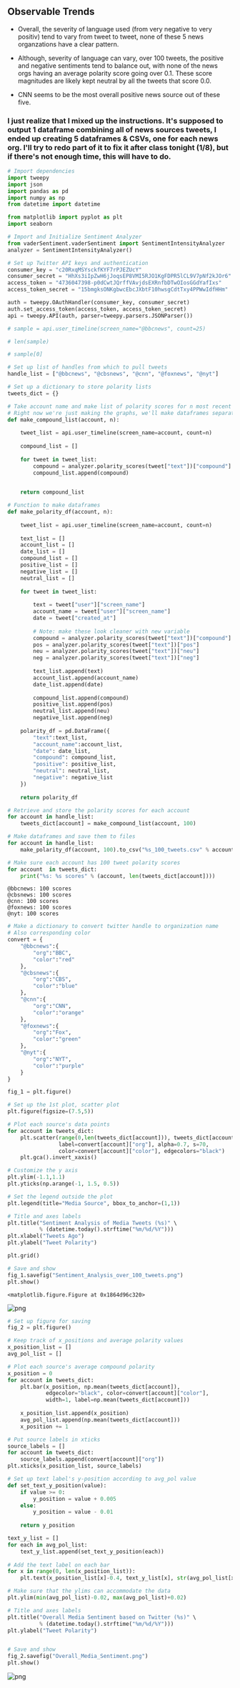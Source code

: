 
## Observable Trends

* Overall, the severity of language used (from very negative to very positiv) tend to vary from tweet to tweet, none of these 5 news organzations have a clear pattern.

* Although, severity of language can vary, over 100 tweets, the positive and negative sentiments tend to balance out, with none of the news orgs having an average polarity score going over 0.1. These score magnitudes are likely kept neutral by all the tweets that score 0.0.

* CNN seems to be the most overall positive news source out of these five.

### I just realize that I mixed up the instructions. It's supposed to output 1 dataframe combining all of news sources tweets, I ended up creating 5 dataframes & CSVs, one for each news org. I'll try to redo part of it to fix it after class tonight (1/8), but if there's not enough time, this will have to do.


```python
# Import dependencies
import tweepy
import json
import pandas as pd
import numpy as np
from datetime import datetime

from matplotlib import pyplot as plt
import seaborn
```


```python
# Import and Initialize Sentiment Analyzer
from vaderSentiment.vaderSentiment import SentimentIntensityAnalyzer
analyzer = SentimentIntensityAnalyzer()
```


```python
# Set up Twitter API keys and authentication
consumer_key = "c20RxqMSYsckfKYF7rPJEZUcY"
consumer_secret = "HhXs3iIpZwH6jJoqsEP8VMI5RJO1KgFDPR5lCL9V7pNf2kJOr6"
access_token = "4736047398-p0dCwtJQrffVAvjdsEXRnfbDTwOIosGGdYafIxs"
access_token_secret = "15bmgksONKgbwcEbcJXbtF10hwsgCdtTxy4PPWwIdfHHm"

auth = tweepy.OAuthHandler(consumer_key, consumer_secret)
auth.set_access_token(access_token, access_token_secret)
api = tweepy.API(auth, parser=tweepy.parsers.JSONParser())
```


```python
# sample = api.user_timeline(screen_name="@bbcnews", count=25)
```


```python
# len(sample)
```


```python
# sample[0]
```


```python
# Set up list of handles from which to pull tweets
handle_list = ["@bbcnews", "@cbsnews", "@cnn", "@foxnews", "@nyt"]

# Set up a dictionary to store polarity lists
tweets_dict = {}
```


```python
# Take account name and make list of polarity scores for n most recent tweets
# Right now we're just making the graphs, we'll make dataframes separately
def make_compound_list(account, n):
    
    tweet_list = api.user_timeline(screen_name=account, count=n)
    
    compound_list = []
    
    for tweet in tweet_list:
        compound = analyzer.polarity_scores(tweet["text"])["compound"]
        compound_list.append(compound)

    
    return compound_list
```


```python
# Function to make dataframes
def make_polarity_df(account, n):
    
    tweet_list = api.user_timeline(screen_name=account, count=n)
    
    text_list = []
    account_list = []
    date_list = []
    compound_list = []
    positive_list = []
    negative_list = []
    neutral_list = []
    
    for tweet in tweet_list:
        
        text = tweet["user"]["screen_name"]
        account_name = tweet["user"]["screen_name"]
        date = tweet["created_at"]
        
        # Note: make these look cleaner with new variable
        compound = analyzer.polarity_scores(tweet["text"])["compound"]
        pos = analyzer.polarity_scores(tweet["text"])["pos"]
        neu = analyzer.polarity_scores(tweet["text"])["neu"]
        neg = analyzer.polarity_scores(tweet["text"])["neg"]
        
        text_list.append(text)
        account_list.append(account_name)
        date_list.append(date)
        
        compound_list.append(compound)
        positive_list.append(pos)
        neutral_list.append(neu)
        negative_list.append(neg)
    
    polarity_df = pd.DataFrame({
        "text":text_list,
        "account_name":account_list,
        "date": date_list,
        "compound": compound_list,
        "positive": positive_list,
        "neutral": neutral_list,
        "negative": negative_list
    })
    
    return polarity_df
```


```python
# Retrieve and store the polarity scores for each account
for account in handle_list:
    tweets_dict[account] = make_compound_list(account, 100)
```


```python
# Make dataframes and save them to files
for account in handle_list:
    make_polarity_df(account, 100).to_csv("%s_100_tweets.csv" % account)
```


```python
# Make sure each account has 100 tweet polarity scores
for account  in tweets_dict:
    print("%s: %s scores" % (account, len(tweets_dict[account])))
```

    @bbcnews: 100 scores
    @cbsnews: 100 scores
    @cnn: 100 scores
    @foxnews: 100 scores
    @nyt: 100 scores
    


```python
# Make a dictionary to convert twitter handle to organization name
# Also corresponding color
convert = {
    "@bbcnews":{
        "org":"BBC",
        "color":"red"
    },
    "@cbsnews":{
        "org":"CBS",
        "color":"blue"
    },
    "@cnn":{
        "org":"CNN",
        "color":"orange"
    },
    "@foxnews":{
        "org":"Fox",
        "color":"green"
    },
    "@nyt":{
        "org":"NYT",
        "color":"purple"
    }
}
```


```python
fig_1 = plt.figure()

# Set up the 1st plot, scatter plot
plt.figure(figsize=(7.5,5))

# Plot each source's data points
for account in tweets_dict:
    plt.scatter(range(0,len(tweets_dict[account])), tweets_dict[account], 
                label=convert[account]["org"], alpha=0.7, s=70,
                color=convert[account]["color"], edgecolors="black")
    plt.gca().invert_xaxis()

# Customize the y axis
plt.ylim(-1.1,1.1)
plt.yticks(np.arange(-1, 1.5, 0.5))

# Set the legend outside the plot
plt.legend(title="Media Source", bbox_to_anchor=(1,1))

# Title and axes labels
plt.title("Sentiment Analysis of Media Tweets (%s)" \
          % (datetime.today().strftime("%m/%d/%Y")))
plt.xlabel("Tweets Ago")
plt.ylabel("Tweet Polarity")

plt.grid()

# Save and show
fig_1.savefig("Sentiment_Analysis_over_100_tweets.png")
plt.show()
```


    <matplotlib.figure.Figure at 0x1864d96c320>



![png](output_16_1.png)



```python
# Set up figure for saving
fig_2 = plt.figure()

# Keep track of x_positions and average polarity values
x_position_list = []
avg_pol_list = []

# Plot each source's average compound polarity
x_position = 0
for account in tweets_dict:
    plt.bar(x_position, np.mean(tweets_dict[account]), 
            edgecolor="black", color=convert[account]["color"], 
            width=1, label=np.mean(tweets_dict[account]))
    
    x_position_list.append(x_position)
    avg_pol_list.append(np.mean(tweets_dict[account]))
    x_position += 1

# Put source labels in xticks
source_labels = []
for account in tweets_dict:
    source_labels.append(convert[account]["org"])
plt.xticks(x_position_list, source_labels)

# Set up text label's y-position according to avg_pol value
def set_text_y_position(value):
    if value >= 0:
        y_position = value + 0.005
    else:
        y_position = value - 0.01
    
    return y_position

text_y_list = []
for each in avg_pol_list:
    text_y_list.append(set_text_y_position(each))
    
# Add the text label on each bar
for x in range(0, len(x_position_list)):
    plt.text(x_position_list[x]-0.4, text_y_list[x], str(avg_pol_list[x]))    

# Make sure that the ylims can accommodate the data
plt.ylim(min(avg_pol_list)-0.02, max(avg_pol_list)+0.02)

# Title and axes labels
plt.title("Overall Media Sentiment based on Twitter (%s)" \
          % (datetime.today().strftime("%m/%d/%Y")))
plt.ylabel("Tweet Polarity")


# Save and show
fig_2.savefig("Overall_Media_Sentiment.png")
plt.show()
```


![png](output_17_0.png)

